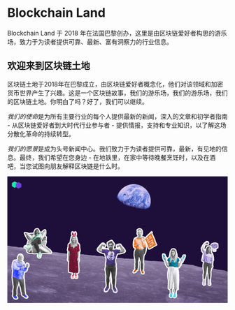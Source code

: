 # Blockchain Land

Blockchain Land 于 2018 年在法国巴黎创办，这里是由区块链爱好者构思的游乐场，致力于为读者提供可靠、最新、富有洞察力的行业信息。

## 欢迎来到区块链土地

区块链土地于2018年在巴黎成立，由区块链爱好者概念化，他们对该领域和加密货币世界产生了兴趣。这是一个区块链故事，我们的游乐场，我们的游乐场，我们的区块链土地。你明白了吗？好了，我们可以继续。

*我们的使命*是为所有主要行业的每个人提供最新的新闻，深入的文章和初学者指南 - 从区块链爱好者到大时代行业参与者 - 提供情报，支持和专业知识，以了解这场分散化革命的持续转型。

*我们的愿景*是成为头号新闻中心。我们致力于为读者提供可靠，最新，有见地的信息。最终，我们希望在您身边 - 在地铁里，在家中等待晚餐烹饪时，以及在酒吧，当您试图向朋友解释区块链是什么时。

![QQ](88.png)


